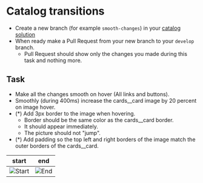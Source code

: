 # Catalog transitions
- Create a new branch (for example `smooth-changes`) in your [catalog solution](readme.md)
- When ready make a Pull Request from your new branch to your `develop` branch.
  - Pull Request should show only the changes you made during this task and nothing more.

## Task
- Make all the changes smooth on hover (All links and buttons).
- Smoothly (during 400ms) increase the cards__card image by 20 percent on image hover.
- (*) Add 3px border to the image when hovering.
  - Border should be the same color as the cards__card border.
  - It should appear immediately.
  - The picture should not "jump".
- (*) Add padding so the top left and right borders of the image match the outer borders of the cards__card.

| start | end |
| ----- | --- |
| ![Start](./description/start.png) | ![End](./description/end.png) |
